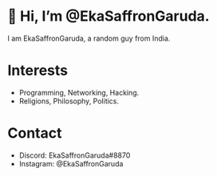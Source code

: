 # 👋 Hi, I’m @EkaSaffronGaruda.
I am EkaSaffronGaruda, a random guy from India.
# Interests
- Programming, Networking, Hacking.
- Religions, Philosophy, Politics.
# Contact
- Discord: EkaSaffronGaruda#8870
- Instagram: @EkaSaffronGaruda
